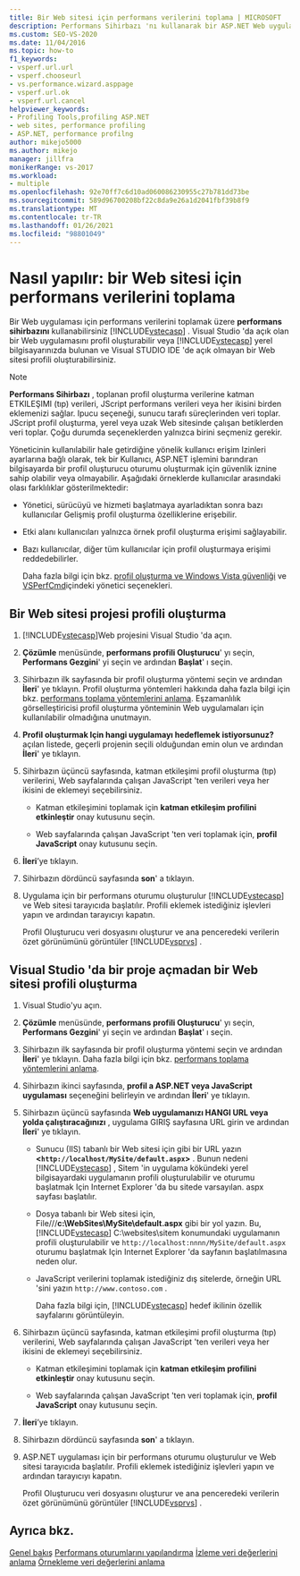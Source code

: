```yaml
---
title: Bir Web sitesi için performans verilerini toplama | MICROSOFT
description: Performans Sihirbazı 'nı kullanarak bir ASP.NET Web uygulaması için performans verilerini nasıl toplayacağınızı öğrenin. Uygulama yerel bilgisayarınızda çalışır ve Visual Studio 'da açık olabilir.
ms.custom: SEO-VS-2020
ms.date: 11/04/2016
ms.topic: how-to
f1_keywords:
- vsperf.url.url
- vsperf.chooseurl
- vs.performance.wizard.asppage
- vsperf.url.ok
- vsperf.url.cancel
helpviewer_keywords:
- Profiling Tools,profiling ASP.NET
- web sites, performance profiling
- ASP.NET, performance profilng
author: mikejo5000
ms.author: mikejo
manager: jillfra
monikerRange: vs-2017
ms.workload:
- multiple
ms.openlocfilehash: 92e70ff7c6d10ad060086230955c27b781dd73be
ms.sourcegitcommit: 589d96700208bf22c8da9e26a1d2041fbf39b8f9
ms.translationtype: MT
ms.contentlocale: tr-TR
ms.lasthandoff: 01/26/2021
ms.locfileid: "98801049"
---
```

# <a name="how-to-collect-performance-data-for-a-web-site"></a>Nasıl yapılır: bir Web sitesi için performans verilerini toplama

Bir Web uygulaması için performans verilerini toplamak üzere **performans sihirbazını** kullanabilirsiniz [!INCLUDE[vstecasp](../code-quality/includes/vstecasp_md.md)] . Visual Studio 'da açık olan bir Web uygulamasını profil oluşturabilir veya [!INCLUDE[vstecasp](../code-quality/includes/vstecasp_md.md)] yerel bilgisayarınızda bulunan ve Visual STUDIO IDE 'de açık olmayan bir Web sitesi profili oluşturabilirsiniz.

> [!NOTE]
> **Performans Sihirbazı** , toplanan profil oluşturma verilerine katman ETKILEŞIMI (tıp) verileri, JScript performans verileri veya her ikisini birden eklemenizi sağlar. Ipucu seçeneği, sunucu tarafı süreçlerinden veri toplar. JScript profil oluşturma, yerel veya uzak Web sitesinde çalışan betiklerden veri toplar. Çoğu durumda seçeneklerden yalnızca birini seçmeniz gerekir.

 Yöneticinin kullanılabilir hale getirdiğine yönelik kullanıcı erişim Izinleri ayarlarına bağlı olarak, tek bir Kullanıcı, ASP.NET işlemini barındıran bilgisayarda bir profil oluşturucu oturumu oluşturmak için güvenlik iznine sahip olabilir veya olmayabilir. Aşağıdaki örneklerde kullanıcılar arasındaki olası farklılıklar gösterilmektedir:

- Yönetici, sürücüyü ve hizmeti başlatmaya ayarladıktan sonra bazı kullanıcılar Gelişmiş profil oluşturma özelliklerine erişebilir.

- Etki alanı kullanıcıları yalnızca örnek profil oluşturma erişimi sağlayabilir.

- Bazı kullanıcılar, diğer tüm kullanıcılar için profil oluşturmaya erişimi reddedebilirler.

  Daha fazla bilgi için bkz. [profil oluşturma ve Windows Vista güvenliği](../profiling/profiling-and-windows-vista-security.md) ve [VSPerfCmd](../profiling/vsperfcmd.md)içindeki yönetici seçenekleri.

## <a name="to-profile-a-web-site-project"></a>Bir Web sitesi projesi profili oluşturma

1. [!INCLUDE[vstecasp](../code-quality/includes/vstecasp_md.md)]Web projesini Visual Studio 'da açın.

2. **Çözümle** menüsünde, **performans profili Oluşturucu**' yı seçin, **Performans Gezgini**' yi seçin ve ardından **Başlat**' ı seçin.

3. Sihirbazın ilk sayfasında bir profil oluşturma yöntemi seçin ve ardından **İleri**' ye tıklayın. Profil oluşturma yöntemleri hakkında daha fazla bilgi için bkz. [performans toplama yöntemlerini anlama](../profiling/understanding-performance-collection-methods.md). Eşzamanlılık görselleştiricisi profil oluşturma yönteminin Web uygulamaları için kullanılabilir olmadığına unutmayın.

4. **Profil oluşturmak Için hangi uygulamayı hedeflemek istiyorsunuz?** açılan listede, geçerli projenin seçili olduğundan emin olun ve ardından **İleri**' ye tıklayın.

5. Sihirbazın üçüncü sayfasında, katman etkileşimi profil oluşturma (tıp) verilerini, Web sayfalarında çalışan JavaScript 'ten verileri veya her ikisini de eklemeyi seçebilirsiniz.

    - Katman etkileşimini toplamak için **katman etkileşim profilini etkinleştir** onay kutusunu seçin.

    - Web sayfalarında çalışan JavaScript 'ten veri toplamak için, **profil JavaScript** onay kutusunu seçin.

6. **İleri**’ye tıklayın.

7. Sihirbazın dördüncü sayfasında **son**' a tıklayın.

8. Uygulama için bir performans oturumu oluşturulur [!INCLUDE[vstecasp](../code-quality/includes/vstecasp_md.md)] ve Web sitesi tarayıcıda başlatılır. Profili eklemek istediğiniz işlevleri yapın ve ardından tarayıcıyı kapatın.

     Profil Oluşturucu veri dosyasını oluşturur ve ana penceredeki verilerin özet görünümünü görüntüler [!INCLUDE[vsprvs](../code-quality/includes/vsprvs_md.md)] .

## <a name="to-profile-a-web-site-without-opening-a-project-in-visual-studio"></a>Visual Studio 'da bir proje açmadan bir Web sitesi profili oluşturma

1. Visual Studio'yu açın.

2. **Çözümle** menüsünde, **performans profili Oluşturucu**' yı seçin, **Performans Gezgini**' yi seçin ve ardından **Başlat**' ı seçin.

3. Sihirbazın ilk sayfasında bir profil oluşturma yöntemi seçin ve ardından **İleri**' ye tıklayın. Daha fazla bilgi için bkz. [performans toplama yöntemlerini anlama](../profiling/understanding-performance-collection-methods.md).

4. Sihirbazın ikinci sayfasında, **profil a ASP.NET veya JavaScript uygulaması** seçeneğini belirleyin ve ardından **İleri**' ye tıklayın.

5. Sihirbazın üçüncü sayfasında **Web uygulamanızı HANGI URL veya yolda çalıştıracağınızı** , uygulama GIRIŞ sayfasına URL girin ve ardından **İleri**' ye tıklayın.

   - Sunucu (IIS) tabanlı bir Web sitesi için gibi bir URL yazın **<`http://localhost/MySite/default.aspx`>** . Bunun nedeni [!INCLUDE[vstecasp](../code-quality/includes/vstecasp_md.md)] , Sitem 'in uygulama kökündeki yerel bilgisayardaki uygulamanın profili oluşturulabilir ve oturumu başlatmak Için Internet Explorer 'da bu sitede varsayılan. aspx sayfası başlatılır.

   - Dosya tabanlı bir Web sitesi için, File///**c:\WebSites\MySite\default.aspx** gibi bir yol yazın. Bu, [!INCLUDE[vstecasp](../code-quality/includes/vstecasp_md.md)] C:\websites\sitem konumundaki uygulamanın profili oluşturulabilir ve `http://localhost:nnnn/MySite/default.aspx` oturumu başlatmak Için Internet Explorer 'da sayfanın başlatılmasına neden olur.

   - JavaScript verilerini toplamak istediğiniz dış sitelerde, örneğin URL 'sini yazın `http://www.contoso.com` .

     Daha fazla bilgi için, [!INCLUDE[vstecasp](../code-quality/includes/vstecasp_md.md)] hedef ikilinin özellik sayfalarını görüntüleyin.

6. Sihirbazın üçüncü sayfasında, katman etkileşimi profil oluşturma (tıp) verilerini, Web sayfalarında çalışan JavaScript 'ten verileri veya her ikisini de eklemeyi seçebilirsiniz.

    - Katman etkileşimini toplamak için **katman etkileşim profilini etkinleştir** onay kutusunu seçin.

    - Web sayfalarında çalışan JavaScript 'ten veri toplamak için, **profil JavaScript** onay kutusunu seçin.

7. **İleri**’ye tıklayın.

8. Sihirbazın dördüncü sayfasında **son**' a tıklayın.

9. ASP.NET uygulaması için bir performans oturumu oluşturulur ve Web sitesi tarayıcıda başlatılır. Profili eklemek istediğiniz işlevleri yapın ve ardından tarayıcıyı kapatın.

     Profil Oluşturucu veri dosyasını oluşturur ve ana penceredeki verilerin özet görünümünü görüntüler [!INCLUDE[vsprvs](../code-quality/includes/vsprvs_md.md)] .

## <a name="see-also"></a>Ayrıca bkz.

[Genel bakış](../profiling/overviews-performance-tools.md) 
 [Performans oturumlarını yapılandırma](../profiling/configuring-performance-sessions.md) 
 [İzleme veri değerlerini anlama](../profiling/understanding-instrumentation-data-values.md) 
 [Örnekleme veri değerlerini anlama](../profiling/understanding-sampling-data-values.md)
